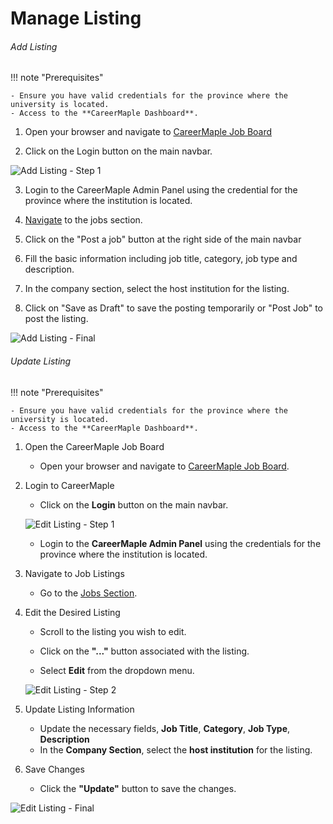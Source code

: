 # Manage Listing

###### Add Listing

!!! note "Prerequisites"

    - Ensure you have valid credentials for the province where the university is located.
    - Access to the **CareerMaple Dashboard**.

1.  Open your browser and navigate to [CareerMaple Job Board](http://board.careermaple.com)

2.  Click on the Login button on the main navbar.

![Add Listing - Step 1](../../../images/add_listing/step1.png)

3.  Login to the CareerMaple Admin Panel using the credential for the province where the institution is located.

4.  [Navigate](https://board.careermaple.com/dashboard/employers/job/) to the jobs section.

5.  Click on the "Post a job" button at the right side of the main navbar

6.  Fill the basic information including job title, category, job type and description.

7.  In the company section, select the host institution for the listing.

8.  Click on "Save as Draft" to save the posting temporarily or "Post Job" to post the listing.

![Add Listing - Final](../../../images/add_listing/final_step.png)

###### Update Listing

!!! note "Prerequisites"

    - Ensure you have valid credentials for the province where the university is located.
    - Access to the **CareerMaple Dashboard**.

1.  Open the CareerMaple Job Board

    - Open your browser and navigate to [CareerMaple Job Board](http://board.careermaple.com).

2.  Login to CareerMaple

    - Click on the **Login** button on the main navbar.

    ![Edit Listing - Step 1](../../../images/update_listing/step1.png)

    - Login to the **CareerMaple Admin Panel** using the credentials for the province where the institution is located.

3.  Navigate to Job Listings

    - Go to the [Jobs Section](https://board.careermaple.com/dashboard/employers/job/).

4.  Edit the Desired Listing

    - Scroll to the listing you wish to edit.

    - Click on the **"..."** button associated with the listing.

    - Select **Edit** from the dropdown menu.

    ![Edit Listing - Step 2](../../../images/update_listing/step2.png)

5.  Update Listing Information

    - Update the necessary fields, **Job Title**, **Category**, **Job Type**, **Description**
    - In the **Company Section**, select the **host institution** for the listing.

6.  Save Changes

    - Click the **"Update"** button to save the changes.

![Edit Listing - Final](../../../images/update_listing/final_step.png)
